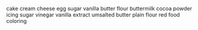 cake
cream cheese
egg 
sugar
vanilla
butter
flour
buttermilk
cocoa powder
icing sugar
vinegar 
vanilla extract
umsalted butter
plain flour
red food coloring  
